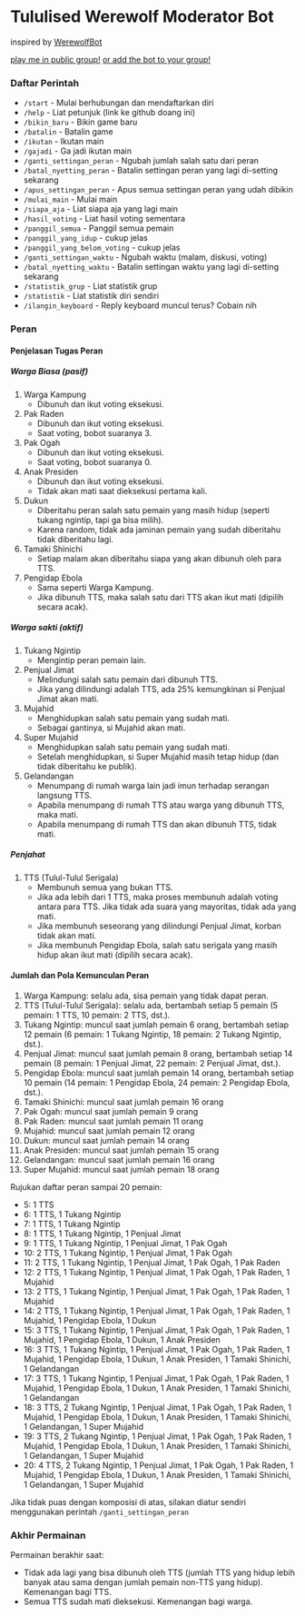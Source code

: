 # Tululised Werewolf Moderator Bot

inspired by [WerewolfBot](https://telegram.me/werewolfbot)

[play me in public group!](https://telegram.me/lycantulul)
[or add the bot to your group!](https://telegram.me/lycantulul_bot)

### Daftar Perintah
- `/start` - Mulai berhubungan dan mendaftarkan diri
- `/help` - Liat petunjuk (link ke github doang ini)
- `/bikin_baru` - Bikin game baru
- `/batalin` - Batalin game
- `/ikutan` - Ikutan main
- `/gajadi` - Ga jadi ikutan main
- `/ganti_settingan_peran` - Ngubah jumlah salah satu dari peran
- `/batal_nyetting_peran` - Batalin settingan peran yang lagi di-setting sekarang
- `/apus_settingan_peran` - Apus semua settingan peran yang udah dibikin
- `/mulai_main` - Mulai main
- `/siapa_aja` - Liat siapa aja yang lagi main
- `/hasil_voting` - Liat hasil voting sementara
- `/panggil_semua` - Panggil semua pemain
- `/panggil_yang_idup` - cukup jelas
- `/panggil_yang_belom_voting` - cukup jelas
- `/ganti_settingan_waktu` - Ngubah waktu (malam, diskusi, voting)
- `/batal_nyetting_waktu` - Batalin settingan waktu yang lagi di-setting sekarang
- `/statistik_grup` - Liat statistik grup
- `/statistik` - Liat statistik diri sendiri
- `/ilangin_keyboard` - Reply keyboard muncul terus? Cobain nih

### Peran

#### Penjelasan Tugas Peran

##### Warga Biasa (pasif)
1. Warga Kampung
   - Dibunuh dan ikut voting eksekusi.
1. Pak Raden
   - Dibunuh dan ikut voting eksekusi.
   - Saat voting, bobot suaranya 3.
1. Pak Ogah
   - Dibunuh dan ikut voting eksekusi.
   - Saat voting, bobot suaranya 0.
1. Anak Presiden
   - Dibunuh dan ikut voting eksekusi.
   - Tidak akan mati saat dieksekusi pertama kali.
1. Dukun
   - Diberitahu peran salah satu pemain yang masih hidup (seperti tukang ngintip, tapi ga bisa milih).
   - Karena random, tidak ada jaminan pemain yang sudah diberitahu tidak diberitahu lagi.
1. Tamaki Shinichi
   - Setiap malam akan diberitahu siapa yang akan dibunuh oleh para TTS.
1. Pengidap Ebola
   - Sama seperti Warga Kampung.
   - Jika dibunuh TTS, maka salah satu dari TTS akan ikut mati (dipilih secara acak).

##### Warga sakti (aktif)
1. Tukang Ngintip
   - Mengintip peran pemain lain.
1. Penjual Jimat
   - Melindungi salah satu pemain dari dibunuh TTS.
   - Jika yang dilindungi adalah TTS, ada 25% kemungkinan si Penjual Jimat akan mati.
1. Mujahid
   - Menghidupkan salah satu pemain yang sudah mati.
   - Sebagai gantinya, si Mujahid akan mati.
1. Super Mujahid
   - Menghidupkan salah satu pemain yang sudah mati.
   - Setelah menghidupkan, si Super Mujahid masih tetap hidup (dan tidak diberitahu ke publik).
1. Gelandangan
   - Menumpang di rumah warga lain jadi imun terhadap serangan langsung TTS.
   - Apabila menumpang di rumah TTS atau warga yang dibunuh TTS, maka mati.
   - Apabila menumpang di rumah TTS dan akan dibunuh TTS, tidak mati.

##### Penjahat
1. TTS (Tulul-Tulul Serigala)
   - Membunuh semua yang bukan TTS.
   - Jika ada lebih dari 1 TTS, maka proses membunuh adalah voting antara para TTS. Jika tidak ada suara yang mayoritas, tidak ada yang mati.
   - Jika membunuh seseorang yang dilindungi Penjual Jimat, korban tidak akan mati.
   - Jika membunuh Pengidap Ebola, salah satu serigala yang masih hidup akan ikut mati (dipilih secara acak).

#### Jumlah dan Pola Kemunculan Peran

1. Warga Kampung: selalu ada, sisa pemain yang tidak dapat peran.
1. TTS (Tulul-Tulul Serigala): selalu ada, bertambah setiap 5 pemain (5 pemain: 1 TTS, 10 pemain: 2 TTS, dst.).
1. Tukang Ngintip: muncul saat jumlah pemain 6 orang, bertambah setiap 12 pemain (6 pemain: 1 Tukang Ngintip, 18 pemain: 2 Tukang Ngintip, dst.).
1. Penjual Jimat: muncul saat jumlah pemain 8 orang, bertambah setiap 14 pemain (8 pemain: 1 Penjual Jimat, 22 pemain: 2 Penjual Jimat, dst.).
1. Pengidap Ebola: muncul saat jumlah pemain 14 orang, bertambah setiap 10 pemain (14 pemain: 1 Pengidap Ebola, 24 pemain: 2 Pengidap Ebola, dst.).
1. Tamaki Shinichi: muncul saat jumlah pemain 16 orang
1. Pak Ogah: muncul saat jumlah pemain 9 orang
1. Pak Raden: muncul saat jumlah pemain 11 orang
1. Mujahid: muncul saat jumlah pemain 12 orang
1. Dukun: muncul saat jumlah pemain 14 orang
1. Anak Presiden: muncul saat jumlah pemain 15 orang
1. Gelandangan: muncul saat jumlah pemain 16 orang
1. Super Mujahid: muncul saat jumlah pemain 18 orang

Rujukan daftar peran sampai 20 pemain:
- 5: 1 TTS
- 6: 1 TTS, 1 Tukang Ngintip
- 7: 1 TTS, 1 Tukang Ngintip
- 8: 1 TTS, 1 Tukang Ngintip, 1 Penjual Jimat
- 9: 1 TTS, 1 Tukang Ngintip, 1 Penjual Jimat, 1 Pak Ogah
- 10: 2 TTS, 1 Tukang Ngintip, 1 Penjual Jimat, 1 Pak Ogah 
- 11: 2 TTS, 1 Tukang Ngintip, 1 Penjual Jimat, 1 Pak Ogah, 1 Pak Raden
- 12: 2 TTS, 1 Tukang Ngintip, 1 Penjual Jimat, 1 Pak Ogah, 1 Pak Raden, 1 Mujahid
- 13: 2 TTS, 1 Tukang Ngintip, 1 Penjual Jimat, 1 Pak Ogah, 1 Pak Raden, 1 Mujahid
- 14: 2 TTS, 1 Tukang Ngintip, 1 Penjual Jimat, 1 Pak Ogah, 1 Pak Raden, 1 Mujahid, 1 Pengidap Ebola, 1 Dukun
- 15: 3 TTS, 1 Tukang Ngintip, 1 Penjual Jimat, 1 Pak Ogah, 1 Pak Raden, 1 Mujahid, 1 Pengidap Ebola, 1 Dukun, 1 Anak Presiden
- 16: 3 TTS, 1 Tukang Ngintip, 1 Penjual Jimat, 1 Pak Ogah, 1 Pak Raden, 1 Mujahid, 1 Pengidap Ebola, 1 Dukun, 1 Anak Presiden, 1 Tamaki Shinichi, 1 Gelandangan
- 17: 3 TTS, 1 Tukang Ngintip, 1 Penjual Jimat, 1 Pak Ogah, 1 Pak Raden, 1 Mujahid, 1 Pengidap Ebola, 1 Dukun, 1 Anak Presiden, 1 Tamaki Shinichi, 1 Gelandangan
- 18: 3 TTS, 2 Tukang Ngintip, 1 Penjual Jimat, 1 Pak Ogah, 1 Pak Raden, 1 Mujahid, 1 Pengidap Ebola, 1 Dukun, 1 Anak Presiden, 1 Tamaki Shinichi, 1 Gelandangan, 1 Super Mujahid
- 19: 3 TTS, 2 Tukang Ngintip, 1 Penjual Jimat, 1 Pak Ogah, 1 Pak Raden, 1 Mujahid, 1 Pengidap Ebola, 1 Dukun, 1 Anak Presiden, 1 Tamaki Shinichi, 1 Gelandangan, 1 Super Mujahid
- 20: 4 TTS, 2 Tukang Ngintip, 1 Penjual Jimat, 1 Pak Ogah, 1 Pak Raden, 1 Mujahid, 1 Pengidap Ebola, 1 Dukun, 1 Anak Presiden, 1 Tamaki Shinichi, 1 Gelandangan, 1 Super Mujahid

Jika tidak puas dengan komposisi di atas, silakan diatur sendiri menggunakan perintah `/ganti_settingan_peran`

### Akhir Permainan

Permainan berakhir saat:
- Tidak ada lagi yang bisa dibunuh oleh TTS (jumlah TTS yang hidup lebih banyak atau sama dengan jumlah pemain non-TTS yang hidup). Kemenangan bagi TTS.
- Semua TTS sudah mati dieksekusi. Kemenangan bagi warga.

